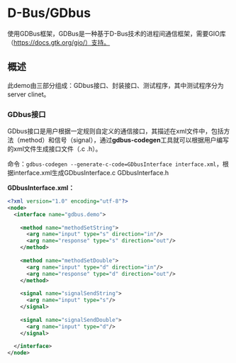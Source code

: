 # D-Bus/GDbus
使用GDBus框架，GDBus是一种基于D-Bus技术的进程间通信框架，需要GIO库（https://docs.gtk.org/gio/）支持。

## 概述
此demo由三部分组成：GDbus接口、封装接口、测试程序，其中测试程序分为server clinet。

### GDbus接口
GDbus接口是用户根据一定规则自定义的通信接口，其描述在xml文件中，包括方法（method）和信号（signal），通过**gdbus-codegen**工具就可以根据用户编写的xml文件生成接口文件（.c .h）。

命令：`gdbus-codegen --generate-c-code=GDbusInterface interface.xml`，根据interface.xml生成GDbusInterface.c GDbusInterface.h

**GDbusInterface.xml：**
``` xml
<?xml version="1.0" encoding="utf-8"?>
<node>
  <interface name="gdbus.demo">
    
    <method name="methodSetString">
      <arg name="input" type="s" direction="in"/>
      <arg name="response" type="s" direction="out"/>
    </method>
    
    <method name="methodSetDouble">
      <arg name="input" type="d" direction="in"/>
      <arg name="response" type="d" direction="out"/>
    </method>
    
    <signal name="signalSendString">
      <arg name="input" type="s"/>
    </signal>
    
    <signal name="signalSendDouble">
      <arg name="input" type="d"/>
    </signal>
    
  </interface>
</node>
```







